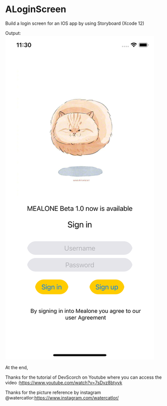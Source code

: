 # ALoginScreen
Build a login screen for an IOS app by using Storyboard (Xcode 12)

Output:
![image](https://github.com/Alex1314666/ALoginScreen/blob/main/images/Simulator%20Screen%20Shot%20-%20iPhone%2011%20Pro%20-%202020-11-14%20at%2023.30.04.png)


At the end,


Thanks for the tutorial of DevScorch on Youtube where you can access the video :https://www.youtube.com/watch?v=7sDvz8btyvk


Thanks for the picture reference by instagram @watercatlor:https://www.instagram.com/watercatlor/
